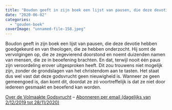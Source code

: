 ```yaml
---
title: "Boudon geeft in zijn boek een lijst van pausen, die deze devotie hebben goedgekeurd en van theologen, die ze hebben onderzocht"
date: "2020-06-02"
categories: 
  - "gouden-boek"
coverImage: "unnamed-file-158.jpeg"
---
```


Boudon geeft in zijn boek een lijst van pausen, die deze devotie hebben goedgekeurd en van theologen, die ze hebben onderzocht. Hij somt de vervolgingen op, die ze zegevierend doorstond en noemt duizenden namen van mensen, die ze in beoefening brachten. En dat, terwijl nooit één paus zijn veroordeling erover uitgesproken heeft. Dit zou trouwens niet mogelijk zijn, zonder de grondslagen van het christendom aan te tasten. Het staat dus wel vast dat deze godsvrucht geen nieuwigheid is. Wanneer ze geen gemeengoed is, dan komt dit, doordat ze zó voortreffelijk is dat ze niet door iedereen gesmaakt en beoefend kan worden.

[Over de Volmaakte Godsvrucht](/blog/een-jaar-lang-volmaakte-godsvrucht/) – [Abonneren per email (dagelijks van 2/12/2019 tot 28/11/2020)](http://eepurl.com/9RKvX)
